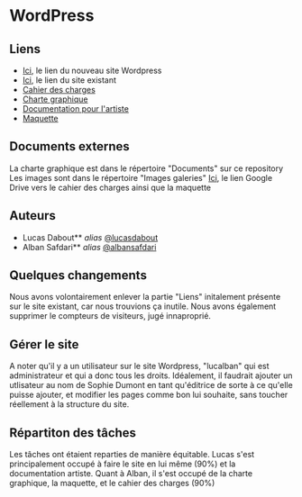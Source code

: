 # WordPress 

## Liens

* [Ici](http://62.210.83.115:11209/wordpress/), le lien du nouveau site Wordpress
* [Ici](http://sophiedumont.com/index.htm), le lien du site existant
* [Cahier des charges](https://github.com/lucasdabout/Sophie_Dumont/blob/main/Documents/Cahier_des_%20charges.pdf)
* [Charte graphique]()
* [Documentation pour l'artiste]()
* [Maquette]()

## Documents externes

La charte graphique est dans le répertoire "Documents" sur ce repository
Les images sont dans le répertoire "Images galeries"
[Ici](https://docs.google.com/document/d/1udi86MPuZnY6vrZiNolJlIV6sqBiychcHQc2xzzsz8E/edit?usp=sharing), le lien Google Drive vers le cahier des charges ainsi que la maquette

## Auteurs

* Lucas Dabout** _alias_ [@lucasdabout](https://github.com/lucasdabout)
* Alban Safdari** _alias_ [@albansafdari](https://github.com/albansafdari)

## Quelques changements

Nous avons volontairement enlever la partie "Liens" initalement présente sur le site existant, car nous trouvions ça inutile. 
Nous avons également supprimer le compteurs de visiteurs, jugé innaproprié.

## Gérer le site

A noter qu'il y a un utilisateur sur le site Wordpress, "lucalban" qui est administrateur et qui a donc tous les droits.
Idéalement, il faudrait ajouter un utlisateur au nom de Sophie Dumont en tant qu'éditrice de sorte à ce qu'elle puisse ajouter, et modifier les pages comme bon lui souhaite, sans toucher réellement à la structure du site.

## Répartiton des tâches 

Les tâches ont étaient reparties de manière équitable. 
Lucas s'est principalement occupé à faire le site en lui même (90%) et la documentation artiste. Quant à Alban, il s'est occupé de la charte graphique, la maquette, et le cahier des charges (90%)
